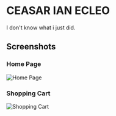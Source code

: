 # CEASAR IAN ECLEO

I don't know what i just did.

## Screenshots

### Home Page
![Home Page](./screenshots/AddedItems.png)

### Shopping Cart
![Shopping Cart](./screenshots/cardItems.png)


